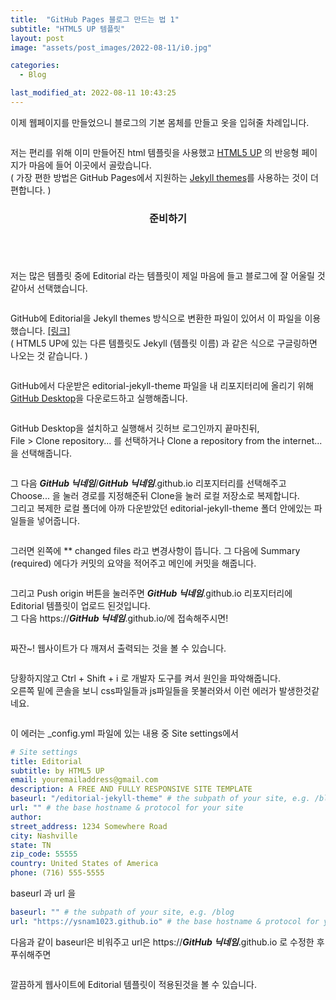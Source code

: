 ```yaml
---
title:  "GitHub Pages 블로그 만드는 법 1"
subtitle: "HTML5 UP 템플릿"
layout: post
image: "assets/post_images/2022-08-11/i0.jpg"

categories:
  - Blog

last_modified_at: 2022-08-11 10:43:25
---
```


이제 웹페이지를 만들었으니 블로그의 기본 몸체를 만들고 옷을 입혀줄 차례입니다. 

<span class="image fit"><img src="{{ 'assets/post_images/2022-08-11/i0.jpg' | relative_url }}" alt="" /></span>

저는 편리를 위해 이미 만들어진 html 템플릿을 사용했고 <a href="https://html5up.net/" target="_blank" rel=" noopener noreferrer">HTML5 UP</a> 의 반응형 페이지가 마음에 들어 이곳에서 골랐습니다. <br>
( 가장 편한 방법은 GitHub Pages에서 지원하는 <a href="http://jekyllthemes.org/" target="_blank" rel=" noopener noreferrer">Jekyll themes</a>를 사용하는 것이 더 편합니다. )

<header class="major">
  <h3>준비하기</h3>
</header>

<span class="image fit"><img src="{{ 'assets/post_images/2022-08-11/i1.jpg' | relative_url }}" alt="" /></span>

저는 많은 템플릿 중에 Editorial 라는 템플릿이 제일 마음에 들고 블로그에 잘 어울릴 것 같아서 선택했습니다. 

<span class="image fit"><img src="{{ 'assets/post_images/2022-08-11/i2.jpg' | relative_url }}" alt="" /></span>

GitHub에 Editorial을 Jekyll themes 방식으로 변환한 파일이 있어서 이 파일을 이용했습니다. <a href="https://github.com/andrewbanchich/editorial-jekyll-theme" target="_blank" rel=" noopener noreferrer">[링크]</a><br>
( HTML5 UP에 있는 다른 템플릿도 Jekyll (템플릿 이름) 과 같은 식으로 구글링하면 나오는 것 같습니다. )

<span class="image fit"><img src="{{ 'assets/post_images/2022-08-11/i3.jpg' | relative_url }}" alt="" /></span>

GitHub에서 다운받은 editorial-jekyll-theme 파일을 내 리포지터리에 올리기 위해 <a href="https://desktop.github.com/" target="_blank" rel=" noopener noreferrer">GitHub Desktop</a>을 다운로드하고 실행해줍니다.

<span class="image fit"><img src="{{ 'assets/post_images/2022-08-11/i4.jpg' | relative_url }}" alt="" /></span>

GitHub Desktop을 설치하고 실행해서 깃허브 로그인까지 끝마친뒤, <br>
File > Clone repository... 를 선택하거나 Clone a repository from the internet... 을 선택해줍니다.

<span class="image fit"><img src="{{ 'assets/post_images/2022-08-11/i5.jpg' | relative_url }}" alt="" /></span>

그 다음 ***GitHub 닉네임***/***GitHub 닉네임***.github.io 리포지터리를 선택해주고 Choose... 을 눌러 경로를 지정해준뒤 Clone을 눌러 로컬 저장소로 복제합니다. <br>
그리고 복제한 로컬 폴더에 아까 다운받았던 editorial-jekyll-theme 폴더 안에있는 파일들을 넣어줍니다.

<span class="image fit"><img src="{{ 'assets/post_images/2022-08-11/i6.jpg' | relative_url }}" alt="" /></span>

그러면 왼쪽에 ** changed files 라고 변경사항이 뜹니다. 그 다음에 Summary (required) 에다가 커밋의 요약을 적어주고 메인에 커밋을 해줍니다.

<span class="image fit"><img src="{{ 'assets/post_images/2022-08-11/i7.jpg' | relative_url }}" alt="" /></span>

그리고 Push origin 버튼을 눌러주면 ***GitHub 닉네임***.github.io 리포지터리에 Editorial 템플릿이 업로드 된것입니다. <br>
그 다음 <a>https://***GitHub 닉네임***.github.io/</a>에 접속해주시면!

<span class="image fit"><img src="{{ 'assets/post_images/2022-08-11/i8.jpg' | relative_url }}" alt="" /></span>

짜잔~! 웹사이트가 다 깨져서 출력되는 것을 볼 수 있습니다.

<span class="image fit"><img src="{{ 'assets/post_images/2022-08-11/i9.jpg' | relative_url }}" alt="" /></span>

당황하지않고 Ctrl + Shift + i 로 개발자 도구를 켜서 원인을 파악해줍니다. <br>
오른쪽 밑에 콘솔을 보니 css파일들과 js파일들을 못불러와서 이런 에러가 발생한것같네요.

<span class="image fit"><img src="{{ 'assets/post_images/2022-08-11/i10.jpg' | relative_url }}" alt="" /></span>

이 에러는 _config.yml 파일에 있는 내용 중 Site settings에서

```yaml
# Site settings
title: Editorial
subtitle: by HTML5 UP
email: youremailaddress@gmail.com
description: A FREE AND FULLY RESPONSIVE SITE TEMPLATE
baseurl: "/editorial-jekyll-theme" # the subpath of your site, e.g. /blog
url: "" # the base hostname & protocol for your site
author:
street_address: 1234 Somewhere Road
city: Nashville
state: TN
zip_code: 55555
country: United States of America
phone: (716) 555-5555
```

baseurl 과 url 을

```yaml
baseurl: "" # the subpath of your site, e.g. /blog
url: "https://ysnam1023.github.io" # the base hostname & protocol for your site
```

다음과 같이 baseurl은 비워주고 url은 https://***GitHub 닉네임***.github.io 로 수정한 후 푸쉬해주면

<span class="image fit"><img src="{{ 'assets/post_images/2022-08-11/i11.jpg' | relative_url }}" alt="" /></span>

깔끔하게 웹사이트에 Editorial 템플릿이 적용된것을 볼 수 있습니다.